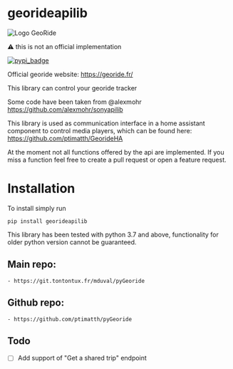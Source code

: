 # georideapilib
![Logo GeoRide](georide-logo.png)

⚠️ this is not an official implementation

[![pypi_badge](https://img.shields.io/pypi/v/georideapilib?style=for-the-badge)](https://pypi.org/project/georideapilib/)

Official georide website: https://georide.fr/

This library can control your georide tracker


Some code have been taken from @alexmohr https://github.com/alexmohr/sonyapilib

This library is used as communication interface in a home assistant component to control media players, which can be found here: https://github.com/ptimatth/GeorideHA

At the moment not all functions offered by the api are implemented. If you miss a function feel free to create a pull request or open a feature request.

# Installation
To install simply run
```
pip install georideapilib
```

This library has been tested with python 3.7 and above, functionality for older python version cannot be guaranteed.

## Main repo:
	- https://git.tontontux.fr/mduval/pyGeoride
## Github repo:
 	- https://github.com/ptimatth/pyGeoride

## Todo
- [ ] Add support of "Get a shared trip" endpoint
